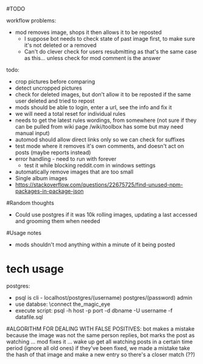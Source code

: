 
#TODO

workflow problems:
- mod removes image, shops it then allows it to be reposted
    - I suppose bot needs to check state of past image first, to make sure it's not deleted or a removed
    - Can't do clever check for users resubmitting as that's the same case as this... unless check for mod comment is the answer

todo:
* crop pictures before comparing
* detect uncropped pictures
* check for deleted images, but don't allow it to be reposted if the same user deleted and tried to repost
* mods should be able to login, enter a url, see the info and fix it
* we will need a total reset for individual rules
* needs to get the latest rules wordings, from somewhere (not sure if they can be pulled from wiki page /wiki/toolbox has some but may need manual input)
* automod should allow direct links only so we can check for suffixes
* test mode where it removes it's own comments, and doesn't act on posts (maybe reports instead)
* error handling - need to run with forever
    * test it while blocking reddit.com in windows settings
* automatically remove images that are too small
* Single album images 
* https://stackoverflow.com/questions/22675725/find-unused-npm-packages-in-package-json

#Random thoughts
* Could use postgres if it was 10k rolling images, updating a last accessed and grooming them when needed

#Usage notes
* mods shouldn't mod anything within a minute of it being posted


# tech usage

postgres:
* psql is cli - localhost/postgres/(username) postgres/(password) admin
* use databse: \connect the_magic_eye
* execute script: psql -h host -p port -d dbname -U username -f datafile.sql

#ALGORITHM FOR DEALING WITH FALSE POSITIVES:
bot makes a mistake because the image was not the same
person replies, bot marks the post as watching
...
mod fixes it
...
wake up
get all watching posts in a certain time period (ignore all old ones)
if they've been fixed, we made a mistake
take the hash of that image and make a new entry so there's a closer match (??)
